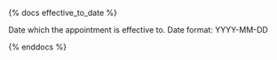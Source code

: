 {% docs effective_to_date %}

Date which the appointment is effective to. Date format: YYYY-MM-DD

{% enddocs %}
